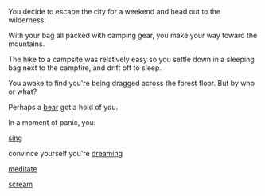 You decide to escape the city for a 
weekend and head out to the wilderness.

With your bag all packed with camping
gear, you make your way toward the mountains.

The hike to a campsite was relatively 
easy so you settle down in a sleeping bag 
next to the campfire, and drift off to sleep. 

You awake to find you're being dragged across
the forest floor. But by who or what?

Perhaps a [bear](../bear/bear.md) got a hold of you.

In a moment of panic, you:

[sing](../sing/sing.md)

convince yourself you're [dreaming](../dream/dream.md)

[meditate](../meditate/meditate.md)

[scream](../scream/scream.md)
